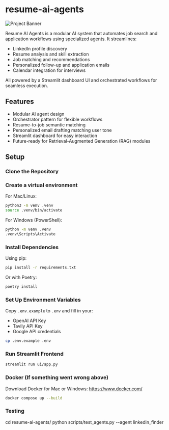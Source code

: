 # resume-ai-agents
![Project Banner](docs/images/banner.png) <!-- temporary -->

Resume AI Agents is a modular AI system that automates job search and application workflows using specialized agents. It streamlines:

- LinkedIn profile discovery
- Resume analysis and skill extraction
- Job matching and recommendations
- Personalized follow-up and application emails
- Calendar integration for interviews

All powered by a Streamlit dashboard UI and orchestrated workflows for seamless execution.

## Features

- <!-- showcase added here --> Modular AI agent design
- <!-- showcase added here --> Orchestrator pattern for flexible workflows
- <!-- showcase added here --> Resume-to-job semantic matching
- <!-- showcase added here --> Personalized email drafting matching user tone
- <!-- showcase added here --> Streamlit dashboard for easy interaction
- <!-- showcase added here --> Future-ready for Retrieval-Augmented Generation (RAG) modules

## Setup

### Clone the Repository

### Create a virtual environment
For Mac/Linux:
```bash
python3 -m venv .venv
source .venv/bin/activate
```

For Windows (PowerShell):
```bash
python -m venv .venv
.venv\Scripts\Activate
```

### Install Dependencies

Using pip:
```bash
pip install -r requirements.txt
```

Or with Poetry:
```bash
poetry install
```

### Set Up Environment Variables
Copy `.env.example` to `.env` and fill in your:
- OpenAI API Key
- Tavily API Key
- Google API credentials

```bash
cp .env.example .env
```

### Run Streamlit Frontend
```bash
streamlit run ui/app.py
```

### Docker (If something went wrong above)
Download Docker for Mac or Windows: https://www.docker.com/  
```bash
docker compose up --build 
```
### Testing
cd resume-ai-agents/
python scripts/test_agents.py --agent linkedin_finder